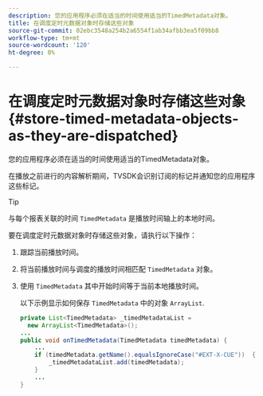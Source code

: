 ```yaml
---
description: 您的应用程序必须在适当的时间使用适当的TimedMetadata对象。
title: 在调度定时元数据对象时存储这些对象
source-git-commit: 02ebc3548a254b2a6554f1ab34afbb3ea5f09bb8
workflow-type: tm+mt
source-wordcount: '120'
ht-degree: 0%

---
```


# 在调度定时元数据对象时存储这些对象 {#store-timed-metadata-objects-as-they-are-dispatched}

您的应用程序必须在适当的时间使用适当的TimedMetadata对象。

在播放之前进行的内容解析期间，TVSDK会识别订阅的标记并通知您的应用程序这些标记。

>[!TIP]
>
>与每个报表关联的时间 `TimedMetadata` 是播放时间轴上的本地时间。

要在调度定时元数据对象时存储这些对象，请执行以下操作：

1. 跟踪当前播放时间。
1. 将当前播放时间与调度的播放时间相匹配 `TimedMetadata` 对象。

1. 使用 `TimedMetadata` 其中开始时间等于当前本地播放时间。

   以下示例显示如何保存 `TimedMetadata` 中的对象 `ArrayList`.

   ```java
   private List<TimedMetadata> _timedMetadataList =  
     new ArrayList<TimedMetadata>(); 
   ... 
   public void onTimedMetadata(TimedMetadata timedMetadata) { 
       ... 
       if (timedMetadata.getName().equalsIgnoreCase("#EXT-X-CUE"))  { 
           _timedMetadataList.add(timedMetadata); 
       } 
       ... 
   }
   ```
